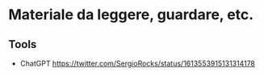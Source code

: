 # Materiale da leggere, guardare, etc.

## Tools
- ChatGPT https://twitter.com/SergioRocks/status/1613553915131314178